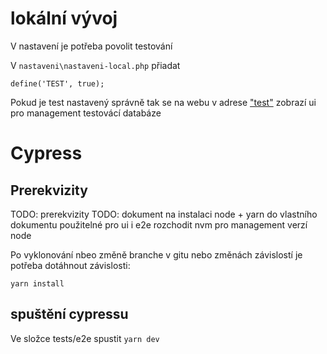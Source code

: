 

# lokální vývoj

V nastavení je potřeba povolit testování

V `nastaveni\nastaveni-local.php` přiadat
```
define('TEST', true);
```

Pokud je test nastavený správně tak se na webu v adrese ["test"](http://localhost/web/test) zobrazí ui pro management testovácí databáze

# Cypress

## Prerekvizity

TODO: prerekvizity
TODO: dokument na instalaci node + yarn do vlastního dokumentu použitelné pro ui i e2e
      rozchodit nvm pro management verzí node

Po vyklonování nbeo změně branche v gitu nebo změnách závislostí je potřeba dotáhnout závislosti:
```
yarn install
```


## spuštění cypressu

Ve složce tests/e2e spustit `yarn dev`



